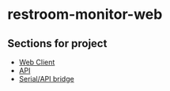 # restroom-monitor-web


## Sections for project
* [Web Client](https://github.com/onebytegone/restroom-monitor-web)
* [API](https://github.com/onebytegone/restroom-monitor-server)
* [Serial/API bridge](https://github.com/onebytegone/restroom-monitor-updater)

